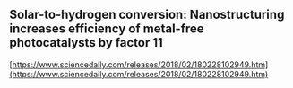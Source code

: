 ## Solar-to-hydrogen conversion: Nanostructuring increases efficiency of metal-free photocatalysts by factor 11
  
  [https://www.sciencedaily.com/releases/2018/02/180228102949.htm](https://www.sciencedaily.com/releases/2018/02/180228102949.htm)